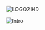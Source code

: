 ![LOGO2 HD](https://github.com/user-attachments/assets/3f6d317e-7a44-401c-8fee-82a1ffb5c254)

![Intro](https://github.com/user-attachments/assets/57f515d9-dbd5-4f6a-8111-2ad47aa9a867)

